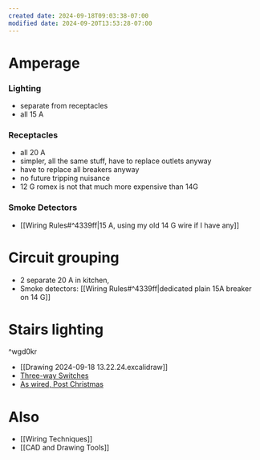 ```yaml
---
created date: 2024-09-18T09:03:38-07:00
modified date: 2024-09-20T13:53:28-07:00
---
```

# Amperage
### Lighting
- separate from receptacles
- all 15 A
### Receptacles
- all 20 A
- simpler, all the same stuff, have to replace outlets anyway
- have to replace all breakers anyway
- no future tripping nuisance
- 12 G romex is not that much more expensive than 14G
### Smoke Detectors
-  [[Wiring Rules#^4339ff|15 A, using my old 14 G wire if I have any]]
# Circuit grouping
- 2 separate 20 A in kitchen,
- Smoke detectors: [[Wiring Rules#^4339ff|dedicated plain 15A breaker on 14 G]]
# Stairs lighting

^wgd0kr
- [[Drawing 2024-09-18 13.22.24.excalidraw]]
- [Three-way Switches](onenote:https://d.docs.live.net/4bbd96b3698748f8/Documents/OneNote%20Notebooks/Scott's%20Notebook/House.one#Three-way%20Switches&section-id={6F22C67C-5080-4F4C-B55A-DD060731E1AA}&page-id={DD485D5F-9C8E-461A-95CF-C4118E1A55CB}&end)
- [As wired, Post Christmas](onenote:https://d.docs.live.net/4bbd96b3698748f8/Documents/OneNote%20Notebooks/Scott's%20Notebook/House.one#As%20wired,%20Post%20Christmas&section-id={6F22C67C-5080-4F4C-B55A-DD060731E1AA}&page-id={CA6836DD-7528-9C44-9916-2E99510EF1D1}&end)
# Also
- [[Wiring Techniques]]
- [[CAD and Drawing Tools]]



